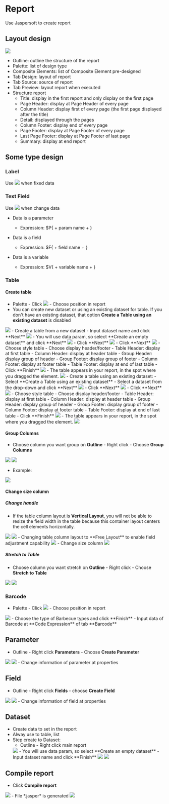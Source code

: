 # Report

Use Jaspersoft to create report

## Layout design

<img src="@assets/images/report_jaspersoft.png"/>

- Outline: outline the structure of the report
- Palette: list of design type
- Composite Elements: list of Composite Element pre-designed
- Tab Design: layout of report
- Tab Source: source of report
- Tab Preview: layout report when executed
- Structure report
  - Title: display in the first report and only display on the first page
  - Page Header: display at Page Header of every page
  - Column Header: display first of every page (the first page displayed after the title)
  - Detail: displayed through the pages
  - Column Footer: display end of every page
  - Page Footer: display at Page Footer of every page
  - Last Page Footer: display at Page Footer of last page
  - Summary: display at end report

## Some type design

### Label

Use <img src="@assets/images/report_static_text.png"/> when fixed data

### Text Field

Use <img src="@assets/images/report_text_field.png"/> when change data

- Data is a parameter
  - Expression: $P{ + param name + }

- Data is a field
  - Expression: $F{ + field name + }

- Data is a variable
  - Expression: $V{ + variable name + }

### Table

#### Create table

- Palette - Click <img src="@assets/images/report_table.png"/> - Choose position in report
- You can create new dataset or using an existing dataset for table. If you don't have an existing dataset, that option **Create a Table using an existing dataset** is disabled
<img src="@assets/images/report_table_0.png"/>
- Create a table from a new dataset
  - Input dataset name and click **Next**
  <img src="@assets/images/report_table_1.png"/>
  - You will use data param, so select **Create an empty dataset** and click **Next**
  <img src="@assets/images/report_table_2.png"/>
  - Click **Next**
  <img src="@assets/images/report_table_3.png"/>
  - Click **Next**
  <img src="@assets/images/report_table_4.png"/>
  - Choose style table
  - Choose display header/footer
    - Table Header: display at first table
    - Column Header: display at header table
    - Group Header: display group of header
    - Group Footer: display group of footer
    - Column Footer: display at footer table
    - Table Footer: display at end of last table
  - Click **Finish**
  <img src="@assets/images/report_table_5.png"/>
  - The table appears in your report, in the spot where you dragged the element.
  <img src="@assets/images/report_table_6.png"/>
- Create a table using an existing dataset:
  - Select **Create a Table using an existing dataset**
  - Select a dataset from the drop-down and click **Next**
  <img src="@assets/images/report_table_7.png"/>
  - Click **Next**
  <img src="@assets/images/report_table_3.png"/>
  - Click **Next**
  <img src="@assets/images/report_table_4.png"/>
  - Choose style table
  - Choose display header/footer
    - Table Header: display at first table
    - Column Header: display at header table
    - Group Header: display group of header
    - Group Footer: display group of footer
    - Column Footer: display at footer table
    - Table Footer: display at end of last table
  - Click **Finish**
  <img src="@assets/images/report_table_5.png"/>
  - The table appears in your report, in the spot where you dragged the element.
  <img src="@assets/images/report_table_6.png"/>

#### Group Columns

- Choose column you want group on **Outline**  - Right click - Choose **Group Columns**  
<img src="@assets/images/report_table_group_column_0.png"/>

<img src="@assets/images/report_table_group_column_1.png"/>

- Example:

<img src="@assets/images/report_table_group_column_2.png"/>  

#### Change size column

##### Change handle

- If the table column layout is **Vertical Layout**, you will not be able to resize the field width in the table because this container layout centers the cell elements horizontally.  
<img src="@assets/images/report_table_column_0.png"/>  
<img src="@assets/images/report_table_column_1.png"/>
- Changing table column layout to **Free Layout** to enable field adjustment capability
<img src="@assets/images/report_table_column_2.png"/>
- Change size column
<img src="@assets/images/report_table_column_5.png"/>

##### Stretch to Table

- Choose column you want stretch on **Outline**  - Right click - Choose **Stretch to Table**  
<img src="@assets/images/report_table_column_3.png"/>  
<img src="@assets/images/report_table_column_4.png"/>

### Barcode

- Palette - Click <img src="@assets/images/report_barcode.png"/> - Choose position in report
<img src="@assets/images/report_barcode_create_0.png"/>
- Choose the type of Barbecue types and click **Finish**
- Input data of Barcode at **Code Expression** of tab **Barcode**

## Parameter

- Outline - Right click **Parameters** - Choose **Create Parameter**
<img src="@assets/images/report_parameter_create_0.png"/>
<img src="@assets/images/report_parameter_create_1.png"/>
- Change information of parameter at properties

## Field

- Outline - Right click **Fields** - choose **Create Field**  
<img src="@assets/images/report_field_create_0.png"/>  
<img src="@assets/images/report_field_create_1.png"/>
- Change information of field at properties

## Dataset

- Create data to set in the report
- Alway use to table, list
- Step create to Dataset:
  - Outline - Right click main report  
  <img src="@assets/images/report_dataset_0.png"/>
  - You will use data param, so select **Create an empty dataset**
  - Input dataset name and click **Finish**
  <img src="@assets/images/report_dataset_1.png"/>
  <img src="@assets/images/report_dataset_2.png"/>

## Compile report

- Click **Compile report**  
<img src="@assets/images/report_compile_0.png"/>
- File *.jasper* is generated  
<img src="@assets/images/report_compile_1.png"/>


